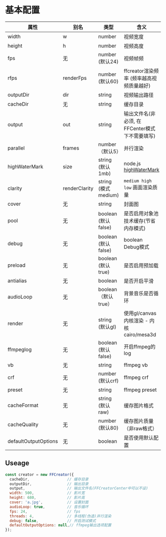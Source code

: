 # 基本配置


| 属性               | 别名        | 类型       | 含义                      |
| ----------------- | ----------- | ------ | ------------------------ |
| width          | w               |  number         | 视频宽度                              |
| height         | h                |    number        | 视频高度                            |
| fps          | 无                  |  number (默认24)         | 视频帧频    |
| rfps          | renderFps          |    number (默认60)       | ffcreator渲染频率 (频率越高视频质量越好) |
| outputDir      | dir                 | string            | 视频输出路径          |
| cacheDir          | 无              |     string    | 缓存目录                        |
| output          | out           | string       | 输出文件名(非必须, 在FFCenter模式下不需要填写)                     |
| parallel          | frames    | number （默认5）      | 并行渲染                     |
| highWaterMark          | size     | string (默认1mb)               | node.js [highWaterMark](http://nodejs.cn/api/stream/buffering.html)                          |
| clarity          | renderClarity   | string (模式medium)                  | `medium high low` 画面渲染质量                          |
| cover          | 无           | string         | 封面图                         |
| pool          | 无            |  boolean (默认false)      |  是否启用对象池技术缓存(节省内存模式)                     |
| debug          | 无           |  boolean (默认false)    | boolean Debug模式                    |
| preload          | 无         |     boolean (默认true)      | 是否启用预加载                    |
| antialias  | 无  | boolean | 是否开启平滑 |
| audioLoop  | 无  | boolean （默认true） | 背景音乐是否循环 |
| render  | 无  | string (默认gl) | 使用gl/canvas内核渲染 - 内核cairo/mesa3d |
| ffmpeglog  | 无  | boolean (默认false) | 开启ffmpeg的log |
| vb  | 无  | string | ffmpeg vb |
| crf  | 无  | number (默认crf) | ffmpeg crf |
| preset  | 无  | string | ffmpeg preset |
| cacheFormat  | 无  | string (默认raw) | 缓存图片格式 |
| cacheQuality  | 无  | number (默认80) | 缓存图片质量（非raw格式） |
| defaultOutputOptions  | 无  | boolean | 是否使用默认配置 |

## Useage


```javascript
const creator = new FFCreator({
  cacheDir,                 // 缓存目录
  outputDir,                // 输出目录
  output,                   // 输出文件名(FFCreatorCenter中可以不设)
  width: 500,               // 影片宽
  height: 680,              // 影片高
  cover: 'a.jpg',           // 设置封面
  audioLoop: true,          // 音乐循环
  fps: 24,                  // fps
  threads: 4,               // 多线程(伪造)并行渲染
  debug: false,             // 开启测试模式
  defaultOutputOptions: null,// ffmpeg输出选项配置
});
```
